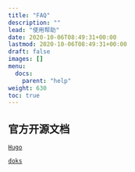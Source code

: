 ```yaml
---
title: "FAQ"
description: ""
lead: "使用帮助"
date: 2020-10-06T08:49:31+00:00
lastmod: 2020-10-06T08:49:31+00:00
draft: false
images: []
menu:
  docs:
    parent: "help"
weight: 630
toc: true
---
```


## 官方开源文档

[`Hugo`](https://gohugo.io/documentation/)
  
[`doks`](https://getdoks.org/)